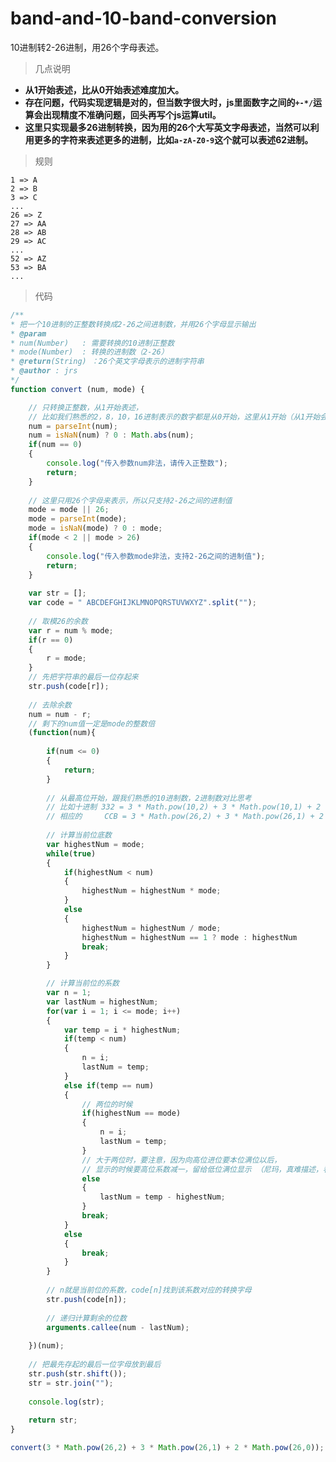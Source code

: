 # band-and-10-band-conversion
10进制转2-26进制，用26个字母表述。

> 几点说明

- **从1开始表述，比从0开始表述难度加大。**<br>
- **存在问题，代码实现逻辑是对的，但当数字很大时，js里面数字之间的`+-*/`运算会出现精度不准确问题，回头再写个js运算util。**<br>
- **这里只实现最多26进制转换，因为用的26个大写英文字母表述，当然可以利用更多的字符来表述更多的进制，比如`a-zA-Z0-9`这个就可以表述62进制。**<br>

> 规则

    1 => A
    2 => B
    3 => C
    ...
    26 => Z
    27 => AA
    28 => AB
    29 => AC
    ...
    52 => AZ
    53 => BA
    ...

> 代码

```javascript
/**
* 把一个10进制的正整数转换成2-26之间进制数，并用26个字母显示输出
* @param 
* num(Number) 	: 需要转换的10进制正整数
* mode(Number) 	: 转换的进制数（2-26）
* @return(String) ：26个英文字母表示的进制字符串
* @author : jrs
*/
function convert (num, mode) {

	// 只转换正整数，从1开始表述，
	// 比如我们熟悉的2，8，10，16进制表示的数字都是从0开始，这里从1开始（从1开始会增加难度）
	num = parseInt(num);
	num = isNaN(num) ? 0 : Math.abs(num);
	if(num == 0)
	{
		console.log("传入参数num非法，请传入正整数");
		return;
	}
	
	// 这里只用26个字母来表示，所以只支持2-26之间的进制值
	mode = mode || 26;
	mode = parseInt(mode);
	mode = isNaN(mode) ? 0 : mode;
	if(mode < 2 || mode > 26)
	{
		console.log("传入参数mode非法，支持2-26之间的进制值");
		return;
	}
	
	var str = [];
	var code = " ABCDEFGHIJKLMNOPQRSTUVWXYZ".split("");
	
	// 取模26的余数
	var r = num % mode;
	if(r == 0)
	{
		r = mode;
	}
	// 先把字符串的最后一位存起来
	str.push(code[r]);
	
	// 去除余数	
	num = num - r;
	// 剩下的num值一定是mode的整数倍
	(function(num){
	
		if(num <= 0)
		{
			return;
		}
		
		// 从最高位开始，跟我们熟悉的10进制数，2进制数对比思考
		// 比如十进制 332 = 3 * Math.pow(10,2) + 3 * Math.pow(10,1) + 2 * Math.pow(10,0)
		// 相应的     CCB = 3 * Math.pow(26,2) + 3 * Math.pow(26,1) + 2 * Math.pow(26,0)
		
		// 计算当前位底数 
		var highestNum = mode;
		while(true)
		{
			if(highestNum < num)
			{
				highestNum = highestNum * mode;
			}
			else
			{
				highestNum = highestNum / mode;
				highestNum = highestNum == 1 ? mode : highestNum
				break;
			}
		}

		// 计算当前位的系数
		var n = 1;
        var lastNum = highestNum;
		for(var i = 1; i <= mode; i++)
		{
			var temp = i * highestNum;
			if(temp < num)
			{
				n = i;
				lastNum = temp;
			}
			else if(temp == num)
			{
				// 两位的时候
				if(highestNum == mode)
				{
					n = i;
					lastNum = temp;
				}
				// 大于两位时，要注意，因为向高位进位要本位满位以后，
				// 显示的时候要高位系数减一，留给低位满位显示 （尼玛，真难描述，看得懂就看吧 - -）
				else
				{
					lastNum = temp - highestNum;
				}
				break;
			}
			else
			{
				break;
			}
		}
		
		// n就是当前位的系数，code[n]找到该系数对应的转换字母
		str.push(code[n]);
		
		// 递归计算剩余的位数
		arguments.callee(num - lastNum);
		
	})(num);
	
	// 把最先存起的最后一位字母放到最后
	str.push(str.shift());
	str = str.join("");
	
	console.log(str);
	
	return str;
}

convert(3 * Math.pow(26,2) + 3 * Math.pow(26,1) + 2 * Math.pow(26,0));
```
